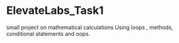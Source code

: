 # ElevateLabs_Task1
small project on mathematical calculations Using loops , methods, conditional statements and oops.
